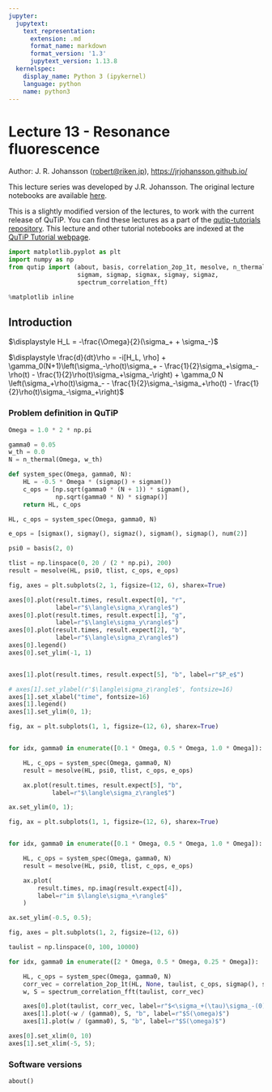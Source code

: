 ```yaml
---
jupyter:
  jupytext:
    text_representation:
      extension: .md
      format_name: markdown
      format_version: '1.3'
      jupytext_version: 1.13.8
  kernelspec:
    display_name: Python 3 (ipykernel)
    language: python
    name: python3
---
```


# Lecture 13 - Resonance fluorescence


Author: J. R. Johansson (robert@riken.jp), https://jrjohansson.github.io/

This lecture series was developed by J.R. Johansson. The original lecture notebooks are available [here](https://github.com/jrjohansson/qutip-lectures).

This is a slightly modified version of the lectures, to work with the current release of QuTiP. You can find these lectures as a part of the [qutip-tutorials repository](https://github.com/qutip/qutip-tutorials). This lecture and other tutorial notebooks are indexed at the [QuTiP Tutorial webpage](https://qutip.org/tutorials.html).

```python
import matplotlib.pyplot as plt
import numpy as np
from qutip import (about, basis, correlation_2op_1t, mesolve, n_thermal, num,
                   sigmam, sigmap, sigmax, sigmay, sigmaz,
                   spectrum_correlation_fft)

%matplotlib inline
```

<!-- #region -->
## Introduction

$\displaystyle H_L = -\frac{\Omega}{2}(\sigma_+ + \sigma_-)$


$\displaystyle \frac{d}{dt}\rho = -i[H_L, \rho] + \gamma_0(N+1)\left(\sigma_-\rho(t)\sigma_+ - \frac{1}{2}\sigma_+\sigma_-\rho(t) - \frac{1}{2}\rho(t)\sigma_+\sigma_-\right) + \gamma_0 N \left(\sigma_+\rho(t)\sigma_- - \frac{1}{2}\sigma_-\sigma_+\rho(t) - \frac{1}{2}\rho(t)\sigma_-\sigma_+\right)$

<!-- #endregion -->

### Problem definition in QuTiP

```python
Omega = 1.0 * 2 * np.pi
```

```python
gamma0 = 0.05
w_th = 0.0
N = n_thermal(Omega, w_th)
```

```python
def system_spec(Omega, gamma0, N):
    HL = -0.5 * Omega * (sigmap() + sigmam())
    c_ops = [np.sqrt(gamma0 * (N + 1)) * sigmam(),
             np.sqrt(gamma0 * N) * sigmap()]
    return HL, c_ops
```

```python
HL, c_ops = system_spec(Omega, gamma0, N)
```

```python
e_ops = [sigmax(), sigmay(), sigmaz(), sigmam(), sigmap(), num(2)]
```

```python
psi0 = basis(2, 0)
```

```python
tlist = np.linspace(0, 20 / (2 * np.pi), 200)
result = mesolve(HL, psi0, tlist, c_ops, e_ops)
```

```python
fig, axes = plt.subplots(2, 1, figsize=(12, 6), sharex=True)

axes[0].plot(result.times, result.expect[0], "r",
             label=r"$\langle\sigma_x\rangle$")
axes[0].plot(result.times, result.expect[1], "g",
             label=r"$\langle\sigma_y\rangle$")
axes[0].plot(result.times, result.expect[2], "b",
             label=r"$\langle\sigma_z\rangle$")
axes[0].legend()
axes[0].set_ylim(-1, 1)


axes[1].plot(result.times, result.expect[5], "b", label=r"$P_e$")

# axes[1].set_ylabel(r'$\langle\sigma_z\rangle$', fontsize=16)
axes[1].set_xlabel("time", fontsize=16)
axes[1].legend()
axes[1].set_ylim(0, 1);
```

```python
fig, ax = plt.subplots(1, 1, figsize=(12, 6), sharex=True)


for idx, gamma0 in enumerate([0.1 * Omega, 0.5 * Omega, 1.0 * Omega]):

    HL, c_ops = system_spec(Omega, gamma0, N)
    result = mesolve(HL, psi0, tlist, c_ops, e_ops)

    ax.plot(result.times, result.expect[5], "b",
            label=r"$\langle\sigma_z\rangle$")

ax.set_ylim(0, 1);
```

```python
fig, ax = plt.subplots(1, 1, figsize=(12, 6), sharex=True)


for idx, gamma0 in enumerate([0.1 * Omega, 0.5 * Omega, 1.0 * Omega]):

    HL, c_ops = system_spec(Omega, gamma0, N)
    result = mesolve(HL, psi0, tlist, c_ops, e_ops)

    ax.plot(
        result.times, np.imag(result.expect[4]),
        label=r"im $\langle\sigma_+\rangle$"
    )

ax.set_ylim(-0.5, 0.5);
```

```python
fig, axes = plt.subplots(1, 2, figsize=(12, 6))

taulist = np.linspace(0, 100, 10000)

for idx, gamma0 in enumerate([2 * Omega, 0.5 * Omega, 0.25 * Omega]):

    HL, c_ops = system_spec(Omega, gamma0, N)
    corr_vec = correlation_2op_1t(HL, None, taulist, c_ops, sigmap(), sigmam())
    w, S = spectrum_correlation_fft(taulist, corr_vec)

    axes[0].plot(taulist, corr_vec, label=r"$<\sigma_+(\tau)\sigma_-(0)>$")
    axes[1].plot(-w / (gamma0), S, "b", label=r"$S(\omega)$")
    axes[1].plot(w / (gamma0), S, "b", label=r"$S(\omega)$")

axes[0].set_xlim(0, 10)
axes[1].set_xlim(-5, 5);
```

### Software versions

```python
about()
```
